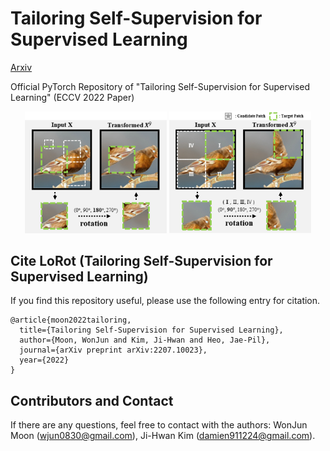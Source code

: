 # Tailoring Self-Supervision for Supervised Learning
[Arxiv](https://arxiv.org/pdf/2207.10023.pdf)
[]()

Official PyTorch Repository of "Tailoring Self-Supervision for Supervised Learning" (ECCV 2022 Paper)
<p align="center">
    <img src=figures/LoRot-I.png width="45%"> 
    <img src=figures/LoRot-E.png width="45%"> 
</p>


##  Cite LoRot (Tailoring Self-Supervision for Supervised Learning)

If you find this repository useful, please use the following entry for citation.
```
@article{moon2022tailoring,
  title={Tailoring Self-Supervision for Supervised Learning},
  author={Moon, WonJun and Kim, Ji-Hwan and Heo, Jae-Pil},
  journal={arXiv preprint arXiv:2207.10023},
  year={2022}
}
```

## Contributors and Contact

If there are any questions, feel free to contact with the authors: WonJun Moon (wjun0830@gmail.com), Ji-Hwan Kim (damien911224@gmail.com).

